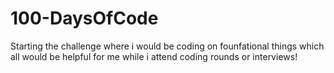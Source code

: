 # 100-DaysOfCode
Starting the challenge where i would be coding on founfational things which all would be helpful for me while i attend coding rounds or interviews!
